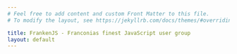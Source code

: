 ```yaml
---
# Feel free to add content and custom Front Matter to this file.
# To modify the layout, see https://jekyllrb.com/docs/themes/#overriding-theme-defaults

title: FrankenJS - Franconias finest JavaScript user group
layout: default
---
```


